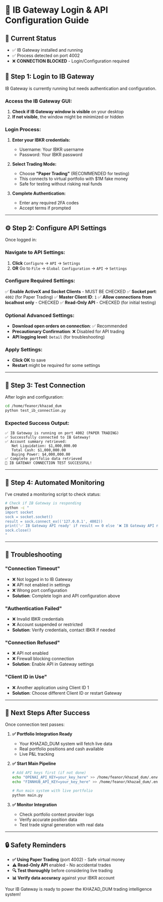 # 🚪 IB Gateway Login & API Configuration Guide

## 📍 **Current Status**
- ✅ IB Gateway installed and running
- ✅ Process detected on port 4002 
- ❌ **CONNECTION BLOCKED** - Login/Configuration required

## 🔑 **Step 1: Login to IB Gateway**

IB Gateway is currently running but needs authentication and configuration.

### **Access the IB Gateway GUI:**
1. **Check if IB Gateway window is visible** on your desktop
2. **If not visible**, the window might be minimized or hidden

### **Login Process:**
1. **Enter your IBKR credentials:**
   - Username: Your IBKR username
   - Password: Your IBKR password
   
2. **Select Trading Mode:**
   - Choose **"Paper Trading"** (RECOMMENDED for testing)
   - This connects to virtual portfolio with $1M fake money
   - Safe for testing without risking real funds

3. **Complete Authentication:**
   - Enter any required 2FA codes
   - Accept terms if prompted

---

## ⚙️ **Step 2: Configure API Settings**

Once logged in:

### **Navigate to API Settings:**
1. **Click** `Configure` → `API` → `Settings`
2. **OR** Go to `File` → `Global Configuration` → `API` → `Settings`

### **Configure Required Settings:**
✅ **Enable ActiveX and Socket Clients** - MUST BE CHECKED
✅ **Socket port**: `4002` (for Paper Trading)
✅ **Master Client ID**: `1`
✅ **Allow connections from localhost only** - CHECKED
✅ **Read-Only API** - CHECKED (for initial testing)

### **Optional Advanced Settings:**
- **Download open orders on connection**: ✅ Recommended
- **Precautionary Confirmation**: ❌ Disabled for API trading
- **API logging level**: `Detail` (for troubleshooting)

### **Apply Settings:**
- **Click OK** to save
- **Restart** might be required for some settings

---

## 🧪 **Step 3: Test Connection**

After login and configuration:

```bash
cd /home/feanor/khazad_dum
python test_ib_connection.py
```

### **Expected Success Output:**
```
✅ IB Gateway is running on port 4002 (PAPER TRADING)
✅ Successfully connected to IB Gateway!
✅ Account summary retrieved:
   Net Liquidation: $1,000,000.00
   Total Cash: $1,000,000.00
   Buying Power: $4,000,000.00
✅ Complete portfolio data retrieved
🎉 IB GATEWAY CONNECTION TEST SUCCESSFUL!
```

---

## 🔧 **Step 4: Automated Monitoring**

I've created a monitoring script to check status:

```bash
# Check if IB Gateway is responding
python -c "
import socket
sock = socket.socket()
result = sock.connect_ex(('127.0.0.1', 4002))
print('✅ IB Gateway API ready' if result == 0 else '❌ IB Gateway API not responding')
sock.close()
"
```

---

## 🚨 **Troubleshooting**

### **"Connection Timeout"**
- ❌ Not logged in to IB Gateway
- ❌ API not enabled in settings
- ❌ Wrong port configuration
- **Solution**: Complete login and API configuration above

### **"Authentication Failed"**  
- ❌ Invalid IBKR credentials
- ❌ Account suspended or restricted
- **Solution**: Verify credentials, contact IBKR if needed

### **"Connection Refused"**
- ❌ API not enabled
- ❌ Firewall blocking connection
- **Solution**: Enable API in Gateway settings

### **"Client ID in Use"**
- ❌ Another application using Client ID 1
- **Solution**: Choose different Client ID or restart Gateway

---

## 🎯 **Next Steps After Success**

Once connection test passes:

1. **✅ Portfolio Integration Ready**
   - Your KHAZAD_DUM system will fetch live data
   - Real portfolio positions and cash available
   - Live P&L tracking

2. **✅ Start Main Pipeline**
   ```bash
   # Add API keys first (if not done)
   echo "OPENAI_API_KEY=your_key_here" >> /home/feanor/khazad_dum/.env
   echo "FINNHUB_API_KEY=your_key_here" >> /home/feanor/khazad_dum/.env
   
   # Run main system with live portfolio
   python main.py
   ```

3. **✅ Monitor Integration**
   - Check portfolio context provider logs
   - Verify accurate position data
   - Test trade signal generation with real data

---

## 🔒 **Safety Reminders**

- **✅ Using Paper Trading** (port 4002) - Safe virtual money
- **⚠️ Read-Only API** enabled - No accidental trades
- **🔍 Test thoroughly** before considering live trading
- **📊 Verify data accuracy** against your IBKR account

Your IB Gateway is ready to power the KHAZAD_DUM trading intelligence system!